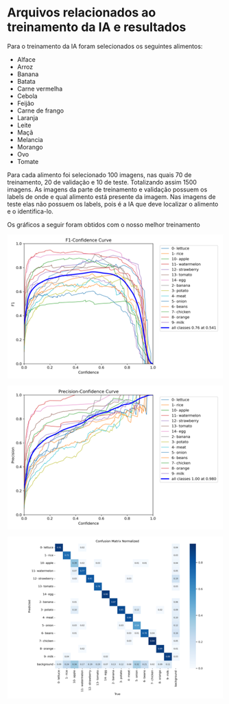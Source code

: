 # Arquivos relacionados ao treinamento da IA e resultados 


Para o treinamento da IA foram selecionados os seguintes alimentos:
 * Alface
 * Arroz
 * Banana
 * Batata
 * Carne vermelha
 * Cebola
 * Feijão
 * Carne de frango
 * Laranja
 * Leite
 * Maçã
 * Melancia
 * Morango
 * Ovo
 * Tomate

Para cada alimento foi selecionado 100 imagens, nas quais 70 de treinamento, 20 de validação e 10 de teste. Totalizando assim 1500 imagens.
As imagens da parte de treinamento e validação possuem os labels de onde e qual alimento está presente da imagem. Nas imagens de teste elas não possuem os labels, pois é a IA que deve localizar o alimento e o identifica-lo.

Os gráficos a seguir foram obtidos com o nosso melhor treinamento

![](https://github.com/suzuki1994/PI3-2024/blob/main/Figuras/F1_curve.png)

![](https://github.com/suzuki1994/PI3-2024/blob/main/Figuras/P_curve.png)

![](https://github.com/suzuki1994/PI3-2024/blob/main/Figuras/confusion_matrix_normalized.png)
